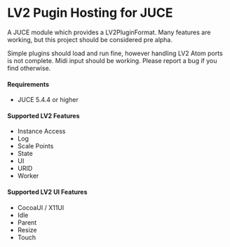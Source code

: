 # LV2 Pugin Hosting for JUCE
A JUCE module which provides a LV2PluginFormat. Many features are working, but this project should be considered pre alpha.

Simple plugins should load and run fine, however handling LV2 Atom ports is not complete.  Midi input should be working. Please report a bug if you find otherwise.

#### Requirements
* JUCE 5.4.4 or higher

#### Supported LV2 Features
* Instance Access
* Log
* Scale Points
* State
* UI
* URID
* Worker

#### Supported LV2 UI Features
* CocoaUI / X11UI
* Idle
* Parent
* Resize
* Touch
